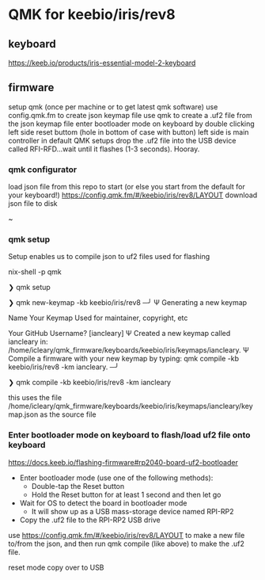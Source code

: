 # QMK for keebio/iris/rev8


## keyboard

https://keeb.io/products/iris-essential-model-2-keyboard

## firmware

setup qmk (once per machine or to get latest qmk software)
use config.qmk.fm to create json keymap file
use qmk to create a .uf2 file from the json keymap file
enter bootloader mode on keyboard by double clicking left side reset buttom (hole in bottom of case with button)
  left side is main controller in default QMK setups
drop the .uf2 file into the USB device called RFI-RFD...wait until it flashes (1-3 seconds). Hooray.

### qmk configurator

load json file from this repo to start (or else you start from the default for your keyboard!)
<https://config.qmk.fm/#/keebio/iris/rev8/LAYOUT>
download json file to disk

~
### qmk setup

Setup enables us to compile json to uf2 files used for flashing

nix-shell -p qmk

❯ qmk setup

❯ qmk new-keymap -kb keebio/iris/rev8                                                                                                                                                    ─╯
Ψ Generating a new keymap


Name Your Keymap
Used for maintainer, copyright, etc

Your GitHub Username?  [iancleary]
Ψ Created a new keymap called iancleary in: /home/icleary/qmk_firmware/keyboards/keebio/iris/keymaps/iancleary.
Ψ Compile a firmware with your new keymap by typing: qmk compile -kb keebio/iris/rev8 -km iancleary.                                                                                                                                                    ─╯

❯ qmk compile -kb keebio/iris/rev8 -km iancleary

this uses the file /home/icleary/qmk_firmware/keyboards/keebio/iris/keymaps/iancleary/keymap.json as the source file

### Enter bootloader mode on keyboard to flash/load uf2 file onto keyboard 

<https://docs.keeb.io/flashing-firmware#rp2040-board-uf2-bootloader>

- Enter bootloader mode (use one of the following methods):
  - Double-tap the Reset button
  - Hold the Reset button for at least 1 second and then let go
- Wait for OS to detect the board in bootloader mode
  - It will show up as a USB mass-storage device named RPI-RP2
- Copy the .uf2 file to the RPI-RP2 USB drive







use <https://config.qmk.fm/#/keebio/iris/rev8/LAYOUT> to make a new file to/from the json, and then run qmk compile (like above) to make the .uf2 file.

reset mode
copy over to USB
